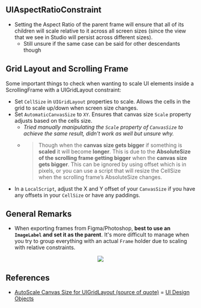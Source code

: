 ## UIAspectRatioConstraint
- Setting the Aspect Ratio of the parent frame will ensure that all of its children will scale relative to it across all screen sizes (since the view that we see in Studio will persist across different sizes).
  - Still unsure if the same case can be said for other descendants though

## Grid Layout and Scrolling Frame

Some important things to check when wanting to scale UI elements inside a ScrollingFrame with a UIGridLayout constraint:
- Set `CellSize` in `UIGridLayout` properties to scale. Allows the cells in the grid to scale up/down when screen size changes.
- Set `AutomaticCanvasSize` to `XY`. Ensures that canvas size `Scale` property adjusts based on the cells size. 
  - _Tried manually manipulating the `Scale` property of `CanvasSize` to achieve the same result, didn't work as well but unsure why._
  - > Though when the **canvas size gets bigger** if something is **scaled** it will become **longer**. This is due to the **AbsoluteSize of the scrolling frame getting bigger** when the **canvas size gets bigger**. This can be ignored by using offset which is in pixels, or you can use a script that will resize the CellSize when the scrolling frame’s AbsoluteSize changes.
- In a `LocalScript`, adjust the X and Y offset of your `CanvasSize` if you have any offsets in your `CellSize` or have any paddings.

## General Remarks
- When exporting frames from Figma/Photoshop, **best to use an `ImageLabel` and set it as the parent**. It's more difficult to manage when you try to group everything with an actual `Frame` holder due to scaling with relative constraints.

<p align="center">
  <img src="https://user-images.githubusercontent.com/59037332/179273971-6a192825-40cd-4331-b119-2e3ea896b81b.png">
</p>

## References
- [AutoScale Canvas Size for UIGridLayout (source of quote)](https://devforum.roblox.com/t/how-do-i-auto-scale-canvas-size-for-a-uigridlayout/1465332)
= [UI Design Objects](https://devforum.roblox.com/t/ui-design-objects-tips/613948)
